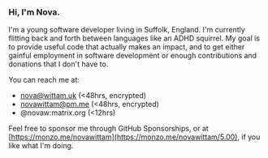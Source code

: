 ### Hi, I'm Nova.

I'm a young software developer living in Suffolk, England.
I'm currently flitting back and forth between languages like an ADHD squirrel.
My goal is to provide useful code that actually makes an impact, and to get either gainful employment in software development or enough contributions and donations that I don't have to.

You can reach me at:
- nova@wittam.uk (<48hrs, encrypted)
- novawittam@pm.me (<48hrs, encrypted)
- @novaw:matrix.org (<12hrs)

Feel free to sponsor me through GitHub Sponsorships, or at [https://monzo.me/novawittam](https://monzo.me/novawittam/5.00), if you like what I'm doing.

<!--
**Not-Super-Nova/Not-Super-Nova** is a ✨ _special_ ✨ repository because its `README.md` (this file) appears on your GitHub profile.

Here are some ideas to get you started:

- 🔭 I’m currently working on ...
- 🌱 I’m currently learning ...
- 👯 I’m looking to collaborate on ...
- 🤔 I’m looking for help with ...
- 💬 Ask me about ...
- 📫 How to reach me: ...
- 😄 Pronouns: ...
- ⚡ Fun fact: ...
-->
